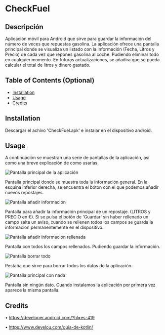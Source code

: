 # CheckFuel

## Descripción

Aplicación móvil para Android que sirve para guardar la información del número de veces que repuestas gasolina. La aplicación ofrece una pantalla principal donde se visualiza un listado con la información (Fecha, Litros y Precio) de cada vez que repones gasolina al coche. Pudiendo eliminar todo en cualquier momento. En futuras actualizaciones, se añadira que se pueda calcular el total de litros y dinero gastado. 

## Table of Contents (Optional)

- [Installation](#installation)
- [Usage](#usage)
- [Credits](#credits)

## Installation

Descargar el achivo 'CheckFuel.apk' e instalar en el dispositivo android.

## Usage

A continuación se muestran una serie de pantallas de la aplicación, así como una breve explicación de como usarlas.

![Pantalla principal de la aplicación](assets/images/Screenshot_3.png)

Pantalla principal donde se muestra toda la información general. En la esquina inferior derecha, se encuentra el bóton con el que podemos añadir nuevos repostajes.

![Pantalla añadir información](assets/images/Screenshot_1.png)

Pantalla para añadir la información principal de un repostaje. (LITROS y PRECIO en €). Si se pulsa el botón de 'Guardar' sin haber rellenado un campo salta un aviso, cuando se rellenen todos los campos se guarda la informacion permanentemente en el dispositivo.

![Pantalla añadir información rellenada](assets/images/Screenshot_2.png)

Pantalla con todos los campos rellenados. Pudiendo guardar la información.

![Pantalla borrar todo](assets/images/Screenshot_4.png)

Pestaña que sirve para borrar todos los datos de la aplicación.

![Pantalla principal con nada](assets/images/Screenshot_5.png)

Pantalla sin ningún dato. Cuando instalamos la aplicación por primera vez aparece la misma pantalla.

## Credits

 • https://developer.android.com/?hl=es-419

 • https://www.develou.com/guia-de-kotlin/
